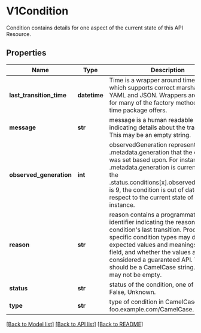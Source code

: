# V1Condition

Condition contains details for one aspect of the current state of this API Resource.
## Properties
Name | Type | Description | Notes
------------ | ------------- | ------------- | -------------
**last_transition_time** | **datetime** | Time is a wrapper around time.Time which supports correct marshaling to YAML and JSON.  Wrappers are provided for many of the factory methods that the time package offers. | 
**message** | **str** | message is a human readable message indicating details about the transition. This may be an empty string. | [default to '']
**observed_generation** | **int** | observedGeneration represents the .metadata.generation that the condition was set based upon. For instance, if .metadata.generation is currently 12, but the .status.conditions[x].observedGeneration is 9, the condition is out of date with respect to the current state of the instance. | [optional] 
**reason** | **str** | reason contains a programmatic identifier indicating the reason for the condition&#39;s last transition. Producers of specific condition types may define expected values and meanings for this field, and whether the values are considered a guaranteed API. The value should be a CamelCase string. This field may not be empty. | [default to '']
**status** | **str** | status of the condition, one of True, False, Unknown. | [default to '']
**type** | **str** | type of condition in CamelCase or in foo.example.com/CamelCase. | [default to '']

[[Back to Model list]](../README.md#documentation-for-models) [[Back to API list]](../README.md#documentation-for-api-endpoints) [[Back to README]](../README.md)


